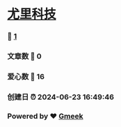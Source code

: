 # [尤里科技](https://yuliy.top)
### :page_facing_up: [1](https://telltear.github.io/telltearown.github.io/tag.html) 
### 文章数 :speech_balloon: 0 
### 爱心数 :hibiscus: 16 
### 创建日 :alarm_clock: 2024-06-23 16:49:46 
### Powered by :heart: [Gmeek](https://github.com/Meekdai/Gmeek)
